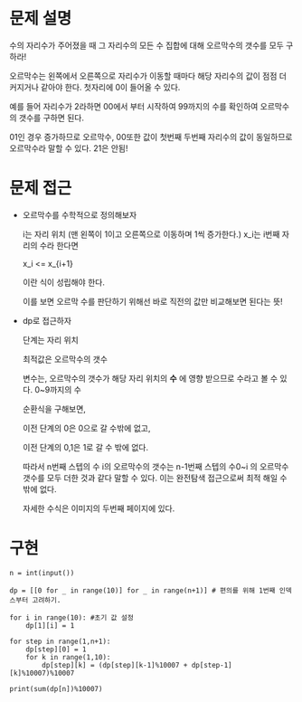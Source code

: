 # 문제 설명

수의 자리수가 주어졌을 때 그 자리수의 모든 수 집합에 대해 오르막수의 갯수를 모두 구하라!

오르막수는 왼쪽에서 오른쪽으로 자리수가 이동할 때마다 해당 자리수의 값이 점점 더 커지거나 같아야 한다. 첫자리에 0이 들어올 수 있다.

예를 들어 자리수가 2라하면  00에서 부터 시작하여 99까지의 수를 확인하여 오르막수의 갯수를 구하면 된다.

01인 경우 증가하므로 오르막수, 00또한 값이 첫번째 두번째 자리수의 값이 동일하므로 오르막수라 말할 수 있다. 21은 안됨!



# 문제 접근

* 오르막수를 수학적으로 정의해보자

  i는 자리 위치 (맨 왼쪽이 1이고 오른쪽으로 이동하며 1씩 증가한다.) x_i는 i번째 자리의 수라 한다면

  x_i <= x_{i+1}

  이란 식이 성립해야 한다.

  이를 보면 오르막 수를 판단하기 위해선 바로 직전의 값만 비교해보면 된다는 뜻!

* dp로 접근하자

  단계는 자리 위치

  최적값은 오르막수의 갯수

  변수는,   오르막수의 갯수가 해당 자리 위치의 **수** 에 영향 받으므로 수라고 볼 수 있다. 0~9까지의 수

  순환식을 구해보면,

  이전 단계의 0은 0으로 갈 수밖에 없고,

  이전 단계의 0,1은 1로 갈 수 밖에 없다.

  따라서 n번째 스텝의 수 i의 오르막수의 갯수는 n-1번째 스텝의 수0~i 의 오르막수 갯수를 모두 더한 것과 같다 말할 수 있다. 이는 완전탐색 접근으로써 최적 해일 수 밖에 없다.

  자세한 수식은 이미지의 두번째 페이지에 있다.



# 구현





```.{python}
n = int(input())

dp = [[0 for _ in range(10)] for _ in range(n+1)] # 편의를 위해 1번째 인덱스부터 고려하기.

for i in range(10): #초기 값 설정
    dp[1][i] = 1

for step in range(1,n+1):
    dp[step][0] = 1
    for k in range(1,10):
        dp[step][k] = (dp[step][k-1]%10007 + dp[step-1][k]%10007)%10007

print(sum(dp[n])%10007)
```

